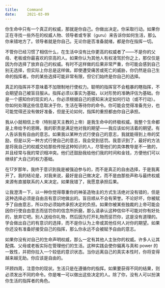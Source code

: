 ```yaml
---
title:    Command
date:     2021-03-09
---
```


你生命中只有一个真正的权威，那就是你自己。你做出决定。你采取行动。如果你正在寻找一些外在的权威人物、领导者或专家（guru）来告诉你如何生活，那么你来错地方了。领导者就是你自己。无论你是否准备就绪，都是你在指挥一切。

不管你已经习惯了相信什么，在生活中没有比你更高的权威者了——不是你的父母、老板或你最喜欢的崇高的人。如果你认为其他人有权凌驾於你之上，那仅仅是因为你选择了放弃自己的权威。有时不这样做的后果非常严重，你可能会感到自己别无选择，但实际上你总是这样做。即使遭受痛苦或死亡的威胁，你仍然是自己生命的指挥者。你的某些选择可能非常有限，但它们始终是你自己的选择。

真正的指挥并不意味着不加限制地行使权力。聪明的指挥官不会粗暴的瞎指挥，不会期望自己被盲目服从。指挥必须以事实为基础，以对形势的准确评估为基础。你是一个感知你的现实的人，你必须根据自己的感知来决定如何行动（或不行动）。你如何处理这些信息取决于你，生活在等待你的命令。你可能会觉得准备充分，也可能觉得还没有做好准备，但是无论如何，指挥的重担都由你自己承担。

我从小就相信上帝（特别是天主教的上帝）是我生命中的终极权威。我整个生命都是上帝给予的恩赐，我的职责是满足他对我的期望——我应该如何活着的期望。有人告诉我有自由的意志。如果我以某种方式行使自己的意志，我就能得到上帝的奖励，但是以另一种方式行使自己的意志，我会受到惩罚。我意识到了，最好的方法是将我自己的权威交给那些传授这种知识的人，尽管他们的具体教导是不一致的，并且经常与我的常识相冲突。他们还鼓励我给他们我的时间和金钱，方便他们可以继续扩大自己的权力基础。

在17岁那年，我终于意识到我是被强迫参与的，而不是真正的自由选择，于是我离开了。我的结论是，对我来说，最好是自己做决定，而不是由那些声称与最终权威来源有直接联系的人来决定。如果我错了，我愿意承担后果。

让我澄清一下，以一种你觉得尊重你的神圣造物主的方式生活绝对没有错的，但是这种选择必须是自由且有意识地做出的。盲目顺从不会有荣誉。不论好坏，你被赋予了自由意志，所以你必须始终承担决定的负担。如果你被某些独裁的上帝可能会因你行使自由意志而惩罚你的信念所折磨，那么请承认这种信仰不可能对你有好处的，放弃它吧。别人送给你礼物，然后因为打开礼物而惩罚你，这是没有道理的。学会做出自己的有意识的选择，而不是你认为上帝或其他任何人对你的期望。如果你还没有准备好接受自己的指挥，那么你永远不会被赋予自由的意志。

如果你没有对自己的生命声明权威，那么一定有其他人主张你的权威。许多人让其配偶、父母或老板实际在管理他们的生活。这种实践会使你偏离与真和 power 的一致性，并把你拉入一个较低的意识状态。当你远离自己的真实本性时，你将变得越来越无助。你应该是自由的。

环顾四周，注意你的现状。生活只是在遵循你的指挥。如果要获得不同的结果，则必须发出不同的命令。你是唯一可以做出这些决定的人。除了你，没有人可以扮演你生活的指挥者的角色。

